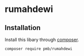 # rumahdewi

## Installation ##
Install this libary through  [composer](https://getcomposer.org).

    composer require pmb/rumahdewi
